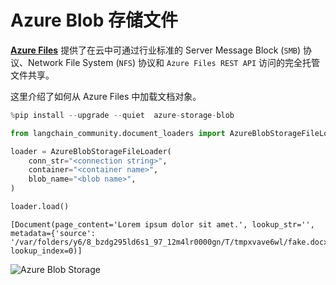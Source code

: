 # Azure Blob 存储文件

[**Azure Files**](https://learn.microsoft.com/en-us/azure/storage/files/storage-files-introduction) 提供了在云中可通过行业标准的 Server Message Block (`SMB`) 协议、Network File System (`NFS`) 协议和 `Azure Files REST API` 访问的完全托管文件共享。

这里介绍了如何从 Azure Files 中加载文档对象。

```python
%pip install --upgrade --quiet  azure-storage-blob
```

```python
from langchain_community.document_loaders import AzureBlobStorageFileLoader
```

```python
loader = AzureBlobStorageFileLoader(
    conn_str="<connection string>",
    container="<container name>",
    blob_name="<blob name>",
)
```

```python
loader.load()
```

```output
[Document(page_content='Lorem ipsum dolor sit amet.', lookup_str='', metadata={'source': '/var/folders/y6/8_bzdg295ld6s1_97_12m4lr0000gn/T/tmpxvave6wl/fake.docx'}, lookup_index=0)]
```

![Azure Blob Storage](https://example.com/azure_blob_storage.png)